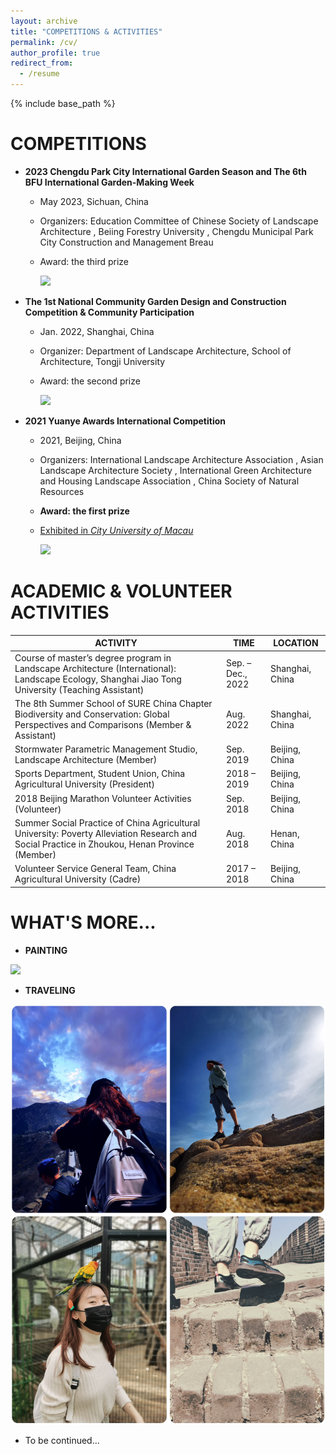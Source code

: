 ```yaml
---
layout: archive
title: "COMPETITIONS & ACTIVITIES"
permalink: /cv/
author_profile: true
redirect_from:
  - /resume
---
```


{% include base_path %}

COMPETITIONS
======
* **2023 Chengdu Park City International Garden Season and The 6th BFU International Garden-Making Week**
  * May 2023, Sichuan, China
  * Organizers: Education Committee of Chinese Society of Landscape Architecture , Beiing Forestry University , Chengdu Municipal Park City Construction and Management Breau
  * Award: the third prize
 
    
    <img src='/images/1.png'>
    

* **The 1st National Community Garden Design and Construction Competition & Community Participation**
  * Jan. 2022, Shanghai, China
  * Organizer: Department of Landscape Architecture, School of Architecture, Tongji University
  * Award: the second prize
 
   
    <img src='/images/3.png'>


* **2021 Yuanye Awards International Competition**
  * 2021, Beijing, China
  * Organizers: International Landscape Architecture Association , Asian Landscape Architecture Society , International Green Architecture and Housing Landscape Association , China Society of Natural Resources
  * **Award: the first prize**
  * [Exhibited in _City University of Macau_ ](https://mp.weixin.qq.com/s/S725kn_aBIgHfkr8M_gxeA)
 
    
    <img src='/images/2.png'>



  

ACADEMIC & VOLUNTEER ACTIVITIES
======


| ACTIVITY                                                                                                                                             | TIME                  |  LOCATION       |
| ---------------------------------------------------------------------------------------------------------------------------------------------------- | --------------------- | --------------- |
| Course of master’s degree program in Landscape Architecture (International): Landscape Ecology, Shanghai Jiao Tong University (Teaching Assistant)   | Sep. – Dec., 2022     | Shanghai, China |
| The 8th Summer School of SURE China Chapter Biodiversity and Conservation: Global Perspectives and Comparisons (Member & Assistant)                  | Aug. 2022             | Shanghai, China |
| Stormwater Parametric Management Studio, Landscape Architecture (Member)                                                                             | Sep. 2019             | Beijing, China  |
| Sports Department, Student Union, China Agricultural University (President)                                                                          | 2018 – 2019           | Beijing, China  |
| 2018 Beijing Marathon Volunteer Activities (Volunteer)                                                                                               | Sep. 2018             | Beijing, China  |
| Summer Social Practice of China Agricultural University: Poverty Alleviation Research and Social Practice in Zhoukou, Henan Province (Member)        | Aug. 2018             | Henan, China    |
| Volunteer Service General Team, China Agricultural University (Cadre)                                                                                | 2017 – 2018           | Beijing, China  |




  
WHAT'S MORE...
======


* **PAINTING**

  
<img src='/images/4.png'>


* **TRAVELING**



<img src='/images/5.png'>


* To be continued...

